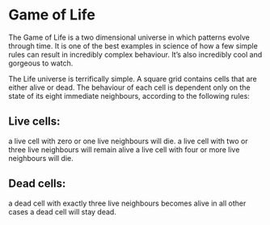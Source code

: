 # Game of Life

The Game of Life is a two dimensional universe in which patterns evolve through time. It is one of the best examples in science of how a few simple rules can result in incredibly complex behaviour. It’s also incredibly cool and gorgeous to watch.

The Life universe is terrifically simple. A square grid contains cells that are either alive or dead. The behaviour of each cell is dependent only on the state of its eight immediate neighbours, according to the following rules:

## Live cells:

a live cell with zero or one live neighbours will die.
a live cell with two or three live neighbours will remain alive
a live cell with four or more live neighbours will die.

## Dead cells:

a dead cell with exactly three live neighbours becomes alive
in all other cases a dead cell will stay dead.
